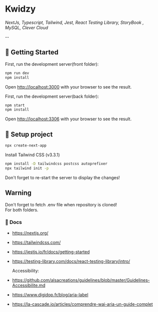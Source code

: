 # **Kwidzy**

_NextJs, Typescript, Tailwind, Jest, React Testing Library, StoryBook , MySQL, Clever Cloud_

--

## 👶 **Getting Started**

First, run the development server(front folder):

```bash
npm run dev
npm install
```

Open [http://localhost:3000](http://localhost:3000) with your browser to see the result.

First, run the development server(back folder):

```bash
npm start
npm install
```

Open [http://localhost:3306](http://localhost:3306) with your browser to see the result.

## 🔧 **Setup project**

```bash
npx create-next-app
```

Install Tailwind CSS (v3.3.1)

```bash
npm install -D tailwindcss postcss autoprefixer
npx tailwind init -p
```

Don't forget to re-start the server to display the changes!

## **Warning**

Don't forget to fetch .env file when repository is cloned!  
For both folders.

### 📝 **Docs**

- https://nextjs.org/
- https://tailwindcss.com/
- https://jestjs.io/fr/docs/getting-started
- https://testing-library.com/docs/react-testing-library/intro/

  Accessibility:

- https://github.com/alsacreations/guidelines/blob/master/Guidelines-Accessibilite.md
- https://www.digidop.fr/blog/aria-label
- https://la-cascade.io/articles/comprendre-wai-aria-un-guide-complet
